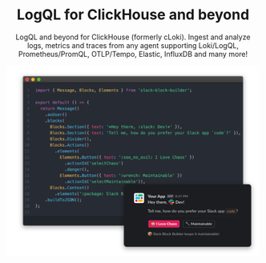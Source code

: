 <p id=start align="center">
    <h1 align="center">LogQL for ClickHouse and beyond</h1>
</p>

<p align="center">
    LogQL and beyond for ClickHouse (formerly cLoki). Ingest and analyze logs, metrics and traces from any agent supporting Loki/LogQL, Prometheus/PromQL, OTLP/Tempo, Elastic, InfluxDB and many more!
</p>

![An example](resources/images/hero-image.png)
